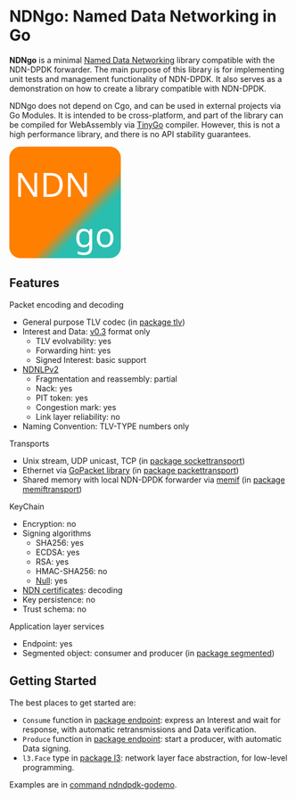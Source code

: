 # NDNgo: Named Data Networking in Go

**NDNgo** is a minimal [Named Data Networking](https://named-data.net/) library compatible with the NDN-DPDK forwarder.
The main purpose of this library is for implementing unit tests and management functionality of NDN-DPDK.
It also serves as a demonstration on how to create a library compatible with NDN-DPDK.

NDNgo does not depend on Cgo, and can be used in external projects via Go Modules.
It is intended to be cross-platform, and part of the library can be compiled for WebAssembly via [TinyGo](https://tinygo.org/) compiler.
However, this is not a high performance library, and there is no API stability guarantees.

![NDNgo logo](../docs/NDNgo-logo.svg)

## Features

Packet encoding and decoding

* General purpose TLV codec (in [package tlv](tlv))
* Interest and Data: [v0.3](https://named-data.net/doc/NDN-packet-spec/0.3/) format only
  * TLV evolvability: yes
  * Forwarding hint: yes
  * Signed Interest: basic support
* [NDNLPv2](https://redmine.named-data.net/projects/nfd/wiki/NDNLPv2)
  * Fragmentation and reassembly: partial
  * Nack: yes
  * PIT token: yes
  * Congestion mark: yes
  * Link layer reliability: no
* Naming Convention: TLV-TYPE numbers only

Transports

* Unix stream, UDP unicast, TCP (in [package sockettransport](sockettransport))
* Ethernet via [GoPacket library](https://github.com/google/gopacket) (in [package packettransport](packettransport))
* Shared memory with local NDN-DPDK forwarder via [memif](https://pkg.go.dev/github.com/FDio/vpp/extras/gomemif/memif) (in [package memiftransport](memiftransport))

KeyChain

* Encryption: no
* Signing algorithms
  * SHA256: yes
  * ECDSA: yes
  * RSA: yes
  * HMAC-SHA256: no
  * [Null](https://redmine.named-data.net/projects/ndn-tlv/wiki/NullSignature): yes
* [NDN certificates](https://named-data.net/doc/ndn-cxx/0.7.1/specs/certificate-format.html): decoding
* Key persistence: no
* Trust schema: no

Application layer services

* Endpoint: yes
* Segmented object: consumer and producer (in [package segmented](segmented))

## Getting Started

The best places to get started are:

* `Consume` function in [package endpoint](endpoint): express an Interest and wait for response, with automatic retransmissions and Data verification.
* `Produce` function in [package endpoint](endpoint): start a producer, with automatic Data signing.
* `l3.Face` type in [package l3](l3): network layer face abstraction, for low-level programming.

Examples are in [command ndndpdk-godemo](../cmd/ndndpdk-godemo).
